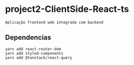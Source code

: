 # project2-ClientSide-React-ts
    Aplicação frontend web integrada com backend

## Dependencias 
    yarn add react-router-dom
    yarn add styled-components
    yarn add @tanstack/react-query